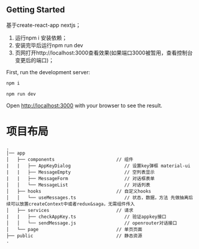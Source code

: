 ## Getting Started

基于create-react-app nextjs；
1. 运行npm i 安装依赖；
2. 安装完毕后运行npm run dev 
3. 页网打开http://localhost:3000查看效果(如果端口3000被暂用，查看控制台变更后的端口)；


First, run the development server:

```bash
npm i

npm run dev
```

Open [http://localhost:3000](http://localhost:3000) with your browser to see the result.

# 项目布局

```
.
│── app
│   ├── components                       // 组件
|   |   ├── AppKeyDialog                    // 设置key弹框 material-ui
|   |   ├── MessageEmpty                    // 空列表显示
|   |   ├── MessageForm                     // 对话框表单
│   │   └── MessageList                     // 对话列表
│   ├── hooks                            // 自定义hooks
│   │   └── useMessages.ts                  // 状态，数据，方法 先做抽离后续可以放置createContext中或者redux&saga，无需组件传入
│   ├── services                         // 请求
|   |   ├── checkAppKey.ts                  // 验证appkey接口
│   │   └── sendMessage.js                  // openrouter对话接口
│   └── page                             // 单页页面
├── public                               // 静态资源
.

```
